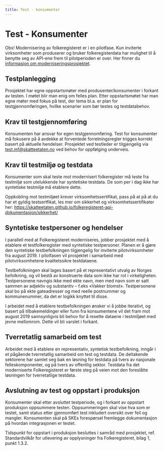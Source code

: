 ```yaml
---
title: Test - konsumenter
---
```


# Test - Konsumenter
Obs! Modernisering av folkeregisteret er i en pilotfase. Kun inviterte virksomheter som produserer og bruker folkeregisterdata har mulighet til å benytte seg av API-ene frem til pilotperioden er over. Her finner du [informasjon om moderniseringsprosjektet](../http://www.skatteetaten.no/no/Om-skatteetaten/Om-oss/Prosjekter/modernisering-av-folkeregisteret/).

 
## Testplanlegging
Prosjektet har egne oppstartsmøter med produsenter/konsumenter i forkant av testen. I møtet blir man enig om felles plan. Etter oppstartsmøtet har man egne møter med fokus på test, der tema bl.a. er plan for testgjennomføringen, hvilke scenarier som bør testes og testdatabehov. 

 
## Krav til testgjennomføring
Konsumenten har ansvar for egen testgjennomføring. Test for konsumenter må fokusere på å avdekke at forventede forretningsregler trigges korrekt basert på aktuelle hendelser.
Prosjektet ved testleder er tilgjengelig via test.mf@skatteetaten.no ved behov for oppfølging underveis. 

 
## Krav til testmiljø og testdata
Konsumenter som skal teste mot modernisert folkeregister må teste fra testmiljø som utelukkende har syntetiske testdata. De som per i dag ikke har syntetiske testmiljø må etablere dette.
 
Oppkobling mot testmiljøet krever virksomhetssertifikat, pass på at på at du har et gyldig testsertfikat, les mer om sikkerhet og virksomhetssertifikater her: https://skatteetaten.github.io/folkeregisteret-api-dokumentasjon/sikkerhet/

 
## Syntetiske testpersoner og hendelser
I parallell med at Folkeregisteret moderniseres, jobber prosjektet med å etablere et testfolkeregister med syntetiske testpersoner. Planen er å gjøre den syntetiske testbefolkningen tilgjengelig for inviterte pilotvirksomheter fra august 2019. I pilotfasen vil prosjektet i samarbeid med pilotvirksomhetene kvalitetssikre testdataene.
 
Testbefolkningen skal lages basert på et representativt utvalg av Norges befolkning, og vil bestå av konstruerte data som ikke har rot i virkeligheten. 
Testpersonene navngis ikke med ekte navn, men med navn som er satt sammen av adjektiv og substantiv – f.eks «Vakker blomst». Testpersonene skal bo på ekte gateadresser og med reelle postnummer og kommunenummer, da det er logikk knyttet til disse. 
 
I arbeidet med å etablere testbefolkningen ønsker vi å jobbe iterativt, og basert på tilbakemeldinger eller funn fra konsumentene vil det fram mot august 2019 sannsynligvis bli behov for å resette dataene i testmiljøet med jevne mellomrom. Dette vil bli varslet i forkant.

 
## Tverretatlig samarbeid om test
Arbeidet med å etablere en representativ, syntetisk testbefolkning, inngår i et pågående tverretatlig samarbeid om test og testdata. De deltakende sektorene har samlet seg bak en løsning for testdata på tvers av nasjonale felleskomponenter, og på tvers av offentlig sektor. Testdata fra det moderniserte Folkeregisteret er første steg på veien mot den foreslåtte løsningen for tverretatlige testdata.
 
 
## Avslutning av test og oppstart i produksjon
Konsumenter skal etter avsluttet testperiode, og i forkant av oppstart produksjon oppsummere testen. 
Oppsummeringen skal vise hva som er testet, samt status etter gjennomført test inkludert oversikt over feil og mangler.
Konsumenten skal på SKEs forespørsel fremlegge dokumentasjon på hvordan integrasjonen er testet. 
 
Tidspunkt for oppstart i produksjon besluttes i samråd med prosjektet, ref. Standardvilkår for utlevering av opplysninger fra Folkeregisteret, bilag 1, punkt 1.3.2.
